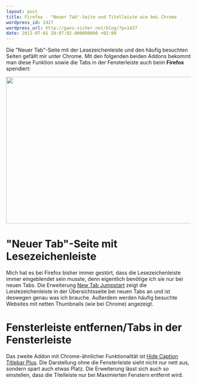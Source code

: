 ```yaml
---
layout: post
title: Firefox - "Neuer Tab"-Seite und Titelleiste wie bei Chrome
wordpress_id: 1427
wordpress_url: http://ganz-sicher.net/blog/?p=1427
date: 2011-07-01 20:07:02.000000000 +02:00
---
```

Die "Neuer Tab"-Seite mit der Lesezeichenleiste und den häufig besuchten Seiten gefällt mir unter Chrome. Mit den folgenden beiden Addons bekommt man diese Funktion sowie die Tabs in der Fensterleiste auch beim <strong>Firefox</strong> spendiert:
<!--more-->

<a href="/wp-content/uploads/Screenshot.jpg"><img class="borderimg centered" src="/wp-content/uploads/Screenshot.jpg" alt="" width="700" height="400" /></a>


"Neuer Tab"-Seite mit Lesezeichenleiste
=======================================
Mich hat es bei Firefox bisher immer gestört, dass die Lesezeichenleiste immer eingeblendet sein musste, denn eigentlich benötige ich sie nur bei neuen Tabs. Die Erweiterung <a href="https://addons.mozilla.org/en-us/firefox/addon/new-tab-jumpstart/">New Tab Jumpstart</a> zeigt die Leistezeichenleiste in der Übersichtsseite bei neuen Tabs an und ist deswegen genau was ich brauche. Außerdem werden häufig besuchte Websites mit netten Thumbnails (wie bei Chrome) angezeigt.

Fensterleiste entfernen/Tabs in der Fensterleiste
==================================================
Das zweite Addon mit Chrome-ähnlicher Funktionalität ist <a href="https://addons.mozilla.org/en-US/firefox/addon/hide-caption-titlebar-plus-sma/">Hide Caption Titlebar Plus</a>. Die Darstellung ohne die Fensterleiste sieht nicht nur nett aus, sondern spart auch etwas Platz. Die Erweiterung lässt sich auch so einstellen, dass die Titelleiste nur bei Maximierten Fenstern entfernt wird.
